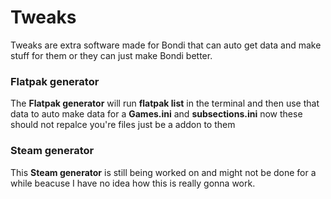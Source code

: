 # Tweaks
Tweaks are extra software made for Bondi that can auto get data and make stuff for them or they can just make Bondi better.

### Flatpak generator
The **Flatpak generator** will run **flatpak list** in the terminal and then use that data to auto make data for a **Games.ini** and **subsections.ini** now these should not repalce you're files just be a addon to them

### Steam generator
This **Steam generator** is still being worked on and might not be done for a while beacuse I have no idea how this is really gonna work.